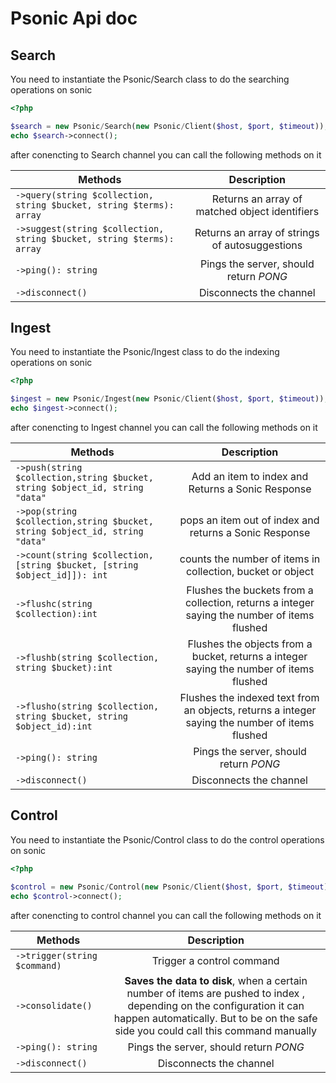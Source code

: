 # Psonic Api doc

## Search

You need to instantiate the Psonic/Search class to do the searching operations on sonic

```php
<?php

$search = new Psonic/Search(new Psonic/Client($host, $port, $timeout));
echo $search->connect();
```

after conencting to Search channel you can call the following methods on it

| Methods                                                               |                  Description                   |
| --------------------------------------------------------------------- | :--------------------------------------------: |
| `->query(string $collection, string $bucket, string $terms): array`   | Returns an array of matched object identifiers |
| `->suggest(string $collection, string $bucket, string $terms): array` | Returns an array of strings of autosuggestions |
| `->ping(): string`                                                    |     Pings the server, should return _PONG_     |
| `->disconnect()`                                                      |            Disconnects the channel             |

## Ingest

You need to instantiate the Psonic/Ingest class to do the indexing operations on sonic

```php
<?php

$ingest = new Psonic/Ingest(new Psonic/Client($host, $port, $timeout));
echo $ingest->connect();
```

after conencting to Ingest channel you can call the following methods on it

| Methods                                                                      |                                          Description                                           |
| ---------------------------------------------------------------------------- | :--------------------------------------------------------------------------------------------: |
| `->push(string $collection,string $bucket, string $object_id, string "data"` |                       Add an item to index and Returns a Sonic Response                        |
| `->pop(string $collection,string $bucket, string $object_id, string "data"`  |                     pops an item out of index and returns a Sonic Response                     |
| `->count(string $collection,[string $bucket, [string $object_id]]): int`     |                   counts the number of items in collection, bucket or object                   |
| `->flushc(string $collection):int`                                           |  Flushes the buckets from a collection, returns a integer saying the number of items flushed   |
| `->flushb(string $collection, string $bucket):int`                           |    Flushes the objects from a bucket, returns a integer saying the number of items flushed     |
| `->flusho(string $collection, string $bucket, string $object_id):int`        | Flushes the indexed text from an objects, returns a integer saying the number of items flushed |
| `->ping(): string`                                                           |                             Pings the server, should return _PONG_                             |
| `->disconnect()`                                                             |                                    Disconnects the channel                                     |

## Control

You need to instantiate the Psonic/Control class to do the control operations on sonic

```php
<?php

$control = new Psonic/Control(new Psonic/Client($host, $port, $timeout));
echo $control->connect();
```

after conencting to control channel you can call the following methods on it

| Methods                      |                                                                                                 Description                                                                                                  |
| ---------------------------- | :----------------------------------------------------------------------------------------------------------------------------------------------------------------------------------------------------------: |
| `->trigger(string $command)` |                                                                                          Trigger a control command                                                                                           |
| `->consolidate()`            | **Saves the data to disk**, when a certain number of items are pushed to index , depending on the configuration it can happen automatically. But to be on the safe side you could call this command manually |
| `->ping(): string`           |                                                                                    Pings the server, should return _PONG_                                                                                    |
| `->disconnect()`             |                                                                                           Disconnects the channel                                                                                            |
